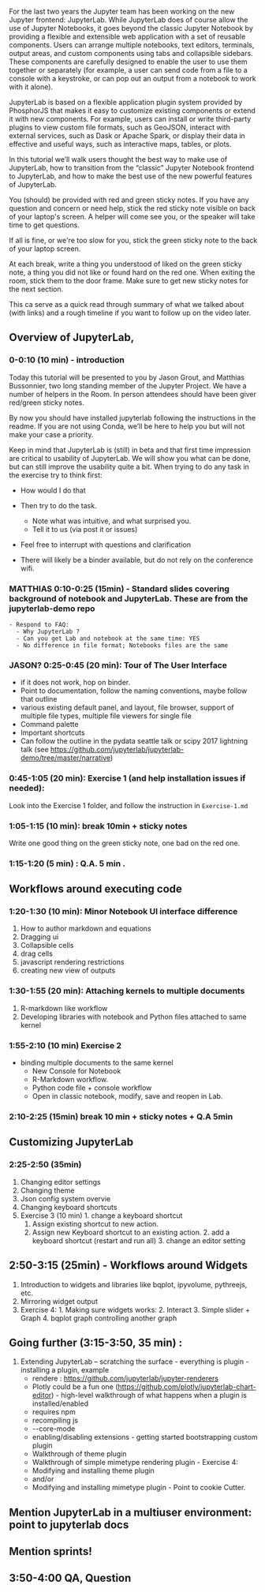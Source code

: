 For the last two years the Jupyter team has been working on the new Jupyter frontend: JupyterLab. While JupyterLab does of course allow the use of Jupyter Notebooks, it goes beyond the classic Jupyter Notebook by providing a flexible and extensible web application with a set of reusable components. Users can arrange multiple notebooks, text editors, terminals, output areas, and custom components using tabs and collapsible sidebars. These components are carefully designed to enable the user to use them together or separately (for example, a user can send code from a file to a console with a keystroke, or can pop out an output from a notebook to work with it alone).

JupyterLab is based on a flexible application plugin system provided by PhosphorJS that makes it easy to customize existing components or extend it with new components. For example, users can install or write third-party plugins to view custom file formats, such as GeoJSON, interact with external services, such as Dask or Apache Spark, or display their data in effective and useful ways, such as interactive maps, tables, or plots.

In this tutorial we’ll walk users thought the best way to make use of JupyterLab, how to transition from the “classic” Jupyter Notebook frontend to JupyterLab, and how to make the best use of the new powerful features of JupyterLab.

  
You (should) be provided with red and green sticky notes. If you have any question and concern or need help, stick the red sticky note visible on back of your laptop's screen. A helper will come see you, or the speaker will take time to get questions. 

If all is fine, or we're too slow for you, stick the green sticky note to the
back of your laptop screen. 

At each break, write a thing you understood of liked on the green sticky note,
a thing you did not like or found hard on the red one. When exiting the room,
stick them to the door frame. Make sure to get new sticky notes for the next
section.

This ca serve as a quick read through summary of what we talked about (with
links) and a rough timeline if you want to follow up on the video later.

## Overview of JupyterLab, 

###  0-0:10 (10 min) - introduction 

Today this tutorial will be presented to you by Jason Grout, and Matthias
Bussonnier, two long standing member of the Jupyter Project. We have a number
of helpers in the Room. In person attendees should have been giver red/green
sticky notes. 

By now you should have installed jupyterlab following  the instructions in the readme.
If you are not using Conda, we’ll be here to help you but will not make your case a priority.

Keep in mind that JupyterLab is (still) in beta and that first time impression
are critical to usability of JupyterLab. We will show you what can be done, but
can still improve the usability quite a bit. When trying to do any task in the
exercise try to think first:
 - How would I do that
 - Then try to do the task.
    - Note what was intuitive, and what surprised you. 
    - Tell it to us (via post it or issues)
 - Feel free to interrupt with questions and clarification


  - There will likely be a binder available, but do not rely on the conference wifi.

###  MATTHIAS 0:10-0:25 (15min) - Standard slides covering background of notebook and JupyterLab. These are from the jupyterlab-demo repo
    - Respond to FAQ:
      - Why JupyterLab ?
      - Can you get Lab and notebook at the same time: YES
      - No difference in file format; Notebooks files are the same
###  JASON? 0:25-0:45 (20 min): Tour of The User Interface
  - if it does not work, hop on binder.
  - Point to documentation, follow the naming conventions, maybe follow that outline
  - various existing default panel, and layout, file browser, support of multiple file types, multiple file viewers for single file
  - Command palette
  - Important shortcuts
  - Can follow the outline in the pydata seattle talk or scipy 2017 lightning talk (see https://github.com/jupyterlab/jupyterlab-demo/tree/master/narrative)

###  0:45-1:05 (20 min): Exercise 1 (and help installation issues if needed):

Look into the Exercise 1 folder, and follow the instruction in `Exercise-1.md`

### 1:05-1:15 (10 min): break 10min + sticky notes

Write one good thing on the green sticky note, one bad on the red one.

### 1:15-1:20 (5 min) : Q.A. 5 min .

## Workflows around executing code

###  1:20-1:30 (10 min): Minor Notebook UI interface difference

  1. How to author markdown and equations
  2. Dragging ui
  2. Collapsible cells
  3. drag cells
  4. javascript rendering restrictions
  5. creating new view of outputs

###  1:30-1:55 (20 min): Attaching kernels to multiple documents

  1. R-markdown like workflow
  2. Developing libraries with notebook and Python files attached to same kernel

###  1:55-2:10 (10 min) Exercise 2

  - binding multiple documents to the same kernel
    - New Console for Notebook
    - R-Markdown workflow.
    - Python code file + console workflow
    - Open in classic notebook, modify, save and reopen in Lab.

###  2:10-2:25 (15min)  break 10 min + sticky notes + Q.A 5min



## Customizing JupyterLab

###  2:25-2:50 (35min)

  1. Changing editor settings
  2. Changing theme
  3. Json config system overvie
  4. Changing keyboard shortcuts
  5. Exercise 3 (10 min)
    1. change a keyboard shortcut
      1. Assign existing shortcut to new action.
      2. Assign new Keyboard shortcut to an existing action.
    2. add a keyboard shortcut (restart and run all)
    3. change an editor setting 
    
## 2:50-3:15 (25min) - Workflows around Widgets

  1. Introduction to widgets and libraries like bqplot, ipyvolume, pythreejs, etc.
  2. Mirroring widget output
  3. Exercise 4:
    1. Making sure widgets works:
    2. Interact
    3. Simple slider + Graph 
    4. bqplot graph controlling another graph

## Going further (3:15-3:50, 35 min) :

  1. Extending JupyterLab – scratching the surface
    - everything is plugin
    - installing a plugin, example
      - rendere : https://github.com/jupyterlab/jupyter-renderers
      - Plotly could be a fun one (https://github.com/plotly/jupyterlab-chart-editor)
    - high-level walkthrough of what happens when a plugin is installed/enabled
      - requires npm
      - recompiling js
      - --core-mode
      - enabling/disabling extensions
    - getting started bootstrapping custom plugin
      - Walkthrough of theme plugin
      - Walkthrough of simple mimetype rendering plugin
    - Exercise 4:
      - Modifying and installing theme plugin
      - and/or
      - Modifying and installing mimetype plugin
    - Point to cookie Cutter.
## Mention JupyterLab in a multiuser environment: point to jupyterlab docs
## Mention sprints!
## 3:50-4:00 QA, Question
